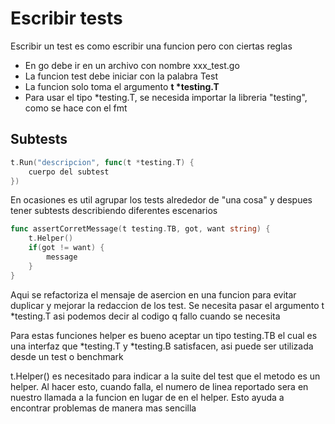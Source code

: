 # Escribir tests
Escribir un test es como escribir una funcion pero con ciertas reglas

- En go debe ir en un archivo con nombre xxx_test.go
- La funcion test debe iniciar con la palabra Test
- La funcion solo toma el argumento <b>t *testing.T</b>
- Para usar el tipo *testing.T, se necesida importar la libreria "testing", como se hace con el fmt


## Subtests
```go
t.Run("descripcion", func(t *testing.T) {
    cuerpo del subtest
})    
```
En ocasiones es util agrupar los tests alrededor de "una cosa" y despues tener subtests describiendo diferentes escenarios

```go
func assertCorretMessage(t testing.TB, got, want string) {
    t.Helper()
    if(got != want) {
        message
    } 
}    
```
Aqui se refactoriza el mensaje de asercion en una funcion para evitar duplicar y mejorar la redaccion de los test.
Se necesita pasar el argumento t *testing.T asi podemos decir al codigo q fallo cuando se necesita

Para estas funciones helper es bueno aceptar un tipo testing.TB el cual es una interfaz que *testing.T
y *testing.B satisfacen, asi puede ser utilizada desde un test o benchmark

t.Helper() es necesitado para indicar a la suite del test que el metodo es un helper. Al hacer esto, cuando
falla, el numero de linea reportado sera en nuestro llamada a la funcion en lugar de en el helper. Esto ayuda a 
encontrar problemas de manera mas sencilla
